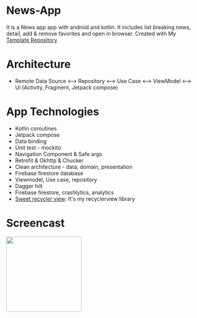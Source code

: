 # News-App
It is a News app app with android and kotlin. It includes list breaking news, detail, add & remove favorites and open in browser.
Created with My [Template Repository](https://github.com/ramazanogunc/Android-Template-Repository)
# Architecture
- Remote Data Source <--> Repository <--> Use Case <--> ViewModel <--> Ui (Activity, Fragment, Jetpack compose)
# App Technologies
- Kotlin coroutines
- Jetpack compose
- Data binding
- Unit test - mockito
- Navigation Component & Safe args
- Retrofit & Okhttp & Chucker
- Clean architecture - data, domain, presentation
- Firebase firestore database
- Viewmodel, Use case, repository
- Dagger hilt
- Firebase firestore, crashlytics, analytics
- [Sweet recycler view](https://github.com/ramazanogunc/Sweet-Recycler-View): It's my recyclerview library
# Screencast
<img src="https://github.com/ramazanogunc/News-App/blob/master/ss/gif1.gif?raw=true" width="200"  />

